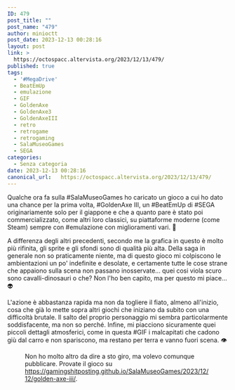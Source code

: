 ```yaml
---
ID: 479
post_title: ""
post_name: "479"
author: minioctt
post_date: 2023-12-13 00:28:16
layout: post
link: >
  https://octospacc.altervista.org/2023/12/13/479/
published: true
tags:
  - '#MegaDrive'
  - BeatEmUp
  - emulazione
  - GIF
  - GoldenAxe
  - GoldenAxe3
  - GoldenAxeIII
  - retro
  - retrogame
  - retrogaming
  - SalaMuseoGames
  - SEGA
categories:
  - Senza categoria
date: 2023-12-13 00:28:16
canonical_url:   https://octospacc.altervista.org/2023/12/13/479/
---
```

<!-- wp:paragraph -->
<p>Qualche ora fa sulla #SalaMuseoGames ho caricato un gioco a cui ho dato una chance per la prima volta, #GoldenAxe III, un #BeatEmUp di #SEGA originariamente solo per il giappone e che a quanto pare è stato poi commercializzato, come altri loro classici, su piattaforme moderne (come Steam) sempre con #emulazione con miglioramenti vari. 👊️</p>
<!-- /wp:paragraph -->

<!-- wp:paragraph -->
<p>A differenza degli altri precedenti, secondo me la grafica in questo è molto più rifinita, gli sprite e gli sfondi sono di qualità più alta. Della saga in generale non so praticamente niente, ma di questo gioco mi colpiscono le ambientazioni un po' indefinite e desolate, e certamente tutte le cose strane che appaiono sulla scena non passano inosservate... quei cosi viola scuro sono cavalli-dinosauri o che? Non l'ho ben capito, ma per questo mi piace... 👽️</p>
<!-- /wp:paragraph -->

<!-- wp:paragraph -->
<p>L'azione è abbastanza rapida ma non da togliere il fiato, almeno all'inizio, cosa che già lo mette sopra altri giochi che iniziano da subito con una difficoltà brutale. Il salto del proprio personaggio mi sembra particolarmente soddisfacente, ma non so perché. Infine, mi piacciono sicuramente quei piccoli dettagli atmosferici, come in questa #GIF i malcapitati che cadono giù dal carro e non spariscono, ma restano per terra e vanno fuori scena. 👁️</p>
<!-- /wp:paragraph -->

<!-- wp:paragraph -->
<p></p>
<!-- /wp:paragraph -->

<!-- wp:image {"id":480,"sizeSlug":"full","linkDestination":"none","className":"large-pixelated"} -->
<figure class="wp-block-image size-full large-pixelated"><img src="https://octospacc.altervista.org/wp-content/uploads/2023/12/GOLDENAXEIII-GM-00004093-00-11-12-2023.gif" alt="" class="wp-image-480"/><figcaption class="wp-element-caption">Non ho molto altro da dire a sto giro, ma volevo comunque pubblicare. Provate il gioco su <a href="https://gamingshitposting.github.io/SalaMuseoGames/2023/12/12/golden-axe-iii/">https://gamingshitposting.github.io/SalaMuseoGames/2023/12/12/golden-axe-iii/</a>.</figcaption></figure>
<!-- /wp:image -->